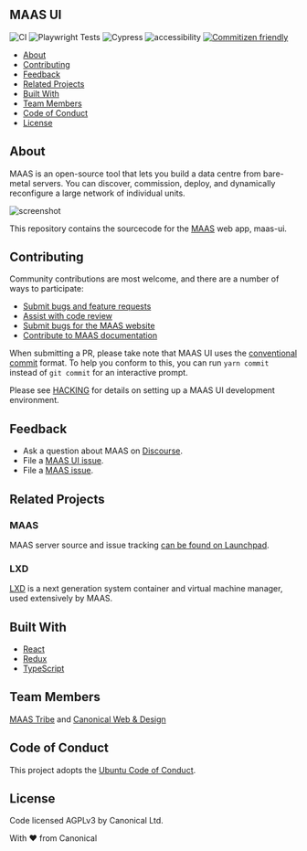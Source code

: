 ## MAAS UI

![CI](https://github.com/canonical/maas-ui/workflows/CI/badge.svg)
![Playwright Tests](https://github.com/canonical/maas-ui/workflows/Playwright%20Tests/badge.svg)
![Cypress](https://github.com/canonical/maas-ui/workflows/Cypress/badge.svg)
![accessibility](https://github.com/canonical/maas-ui/workflows/accessibility/badge.svg)
[![Commitizen friendly](https://img.shields.io/badge/commitizen-friendly-brightgreen.svg)](http://commitizen.github.io/cz-cli/)

- [About](#about)
- [Contributing](#contributing)
- [Feedback](#feedback)
- [Related Projects](#related-projects)
- [Built With](#built-with)
- [Team Members](#team-members)
- [Code of Conduct](#code-of-conduct)
- [License](#license)

## About

MAAS is an open-source tool that lets you build a data centre from bare-metal servers. You can discover, commission, deploy, and dynamically reconfigure a large network of individual units.

![screenshot](https://user-images.githubusercontent.com/130286/80558424-738d7300-8a2e-11ea-9777-4d5fc72788b3.png)

This repository contains the sourcecode for the [MAAS](https://maas.io) web app, maas-ui.

## Contributing

Community contributions are most welcome, and there are a number of ways to participate:

- [Submit bugs and feature requests](https://github.com/canonical/maas-ui/issues)
- [Assist with code review](https://github.com/canonical/maas-ui/pulls)
- [Submit bugs for the MAAS website](https://github.com/canonical/maas.io)
- [Contribute to MAAS documentation](https://maas.io/docs/writing-guide)

When submitting a PR, please take note that MAAS UI uses the [conventional commit](https://www.conventionalcommits.org/en/v1.0.0/) format. To help you conform to this, you can run `yarn commit` instead of `git commit` for an interactive prompt.

Please see [HACKING](/docs/HACKING.md) for details on setting up a MAAS UI development environment.

## Feedback

- Ask a question about MAAS on [Discourse](https://discourse.maas.io/).
- File a [MAAS UI issue](https://github.com/canonical/maas-ui/issues/new/choose).
- File a [MAAS issue](https://bugs.launchpad.net/maas/+filebug).

## Related Projects

### MAAS

MAAS server source and issue tracking [can be found on Launchpad](https://launchpad.net/maas).

### LXD

[LXD](https://github.com/lxc/lxd) is a next generation system container and virtual machine manager, used extensively by MAAS.

## Built With

- [React](https://reactjs.org/)
- [Redux](https://redux.js.org/)
- [TypeScript](https://www.typescriptlang.org/)

## Team Members

[MAAS Tribe](https://discourse.canonical.com/t/maas-tribe/272) and [Canonical Web & Design](https://github.com/orgs/canonical/teams/web-and-design/members)

## Code of Conduct

This project adopts the [Ubuntu Code of Conduct](https://ubuntu.com/community/code-of-conduct).

## License

Code licensed AGPLv3 by Canonical Ltd.

With ♥ from Canonical
